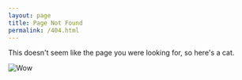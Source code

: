 ```yaml
---
layout: page
title: Page Not Found
permalink: /404.html
---
```


This doesn't seem like the page you were looking for, so here's a cat.

<img src="{{ site.baseurl }}/static/404.jpg" alt="Wow" />